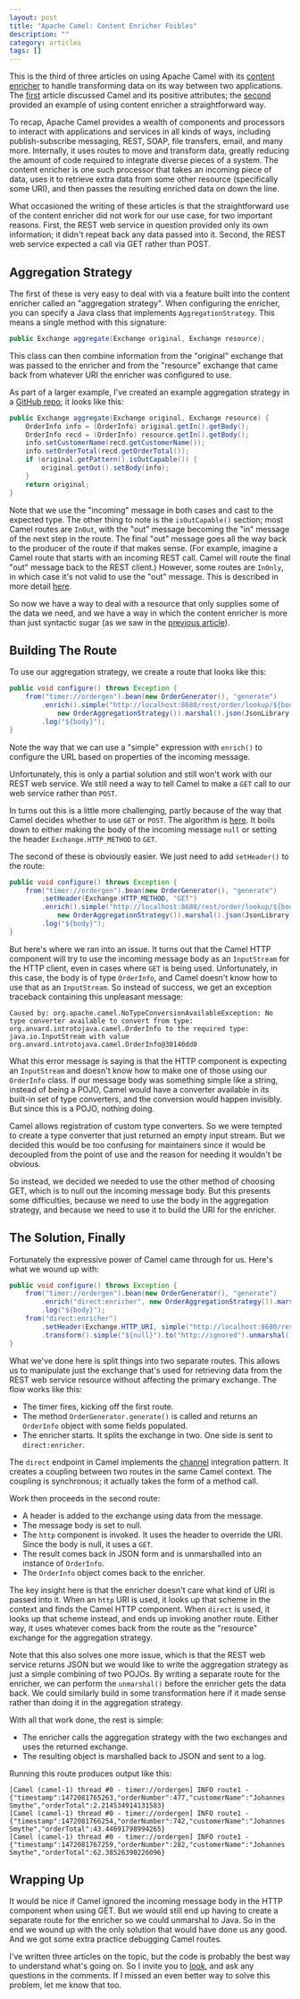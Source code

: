 ```yaml
---
layout: post
title: "Apache Camel: Content Enricher Foibles"
description: ""
category: articles
tags: []
---
```


This is the third of three articles on using Apache Camel with its [content
enricher][1] to handle transforming data on its way between two applications.
The [first][2] article discussed Camel and its positive attributes; the
[second][3] provided an example of using content enricher a straightforward
way.

[1]:http://camel.apache.org/content-enricher.html
[2]:https://dzone.com/articles/apache-camel-content-enricher
[3]:https://dzone.com/articles/apache-camel-content-enricher-example

To recap, Apache Camel provides a wealth of components and processors to
interact with applications and services in all kinds of ways, including
publish-subscribe messaging, REST, SOAP, file transfers, email, and many more.
Internally, it uses routes to move and transform data, greatly reducing the
amount of code required to integrate diverse pieces of a system. The content
enricher is one such processor that takes an incoming piece of data, uses it to
retrieve extra data from some other resource (specifically some URI), and then
passes the resulting enriched data on down the line.

What occasioned the writing of these articles is that the straightforward use
of the content enricher did not work for our use case, for two important
reasons. First, the REST web service in question provided only its own
information; it didn't repeat back any data passed into it. Second, the REST
web service expected a call via GET rather than POST.

## Aggregation Strategy

The first of these is very easy to deal with via a feature built into the
content enricher called an "aggregation strategy". When configuring the
enricher, you can specify a Java class that implements `AggregationStrategy`.
This means a single method with this signature:

```java
public Exchange aggregate(Exchange original, Exchange resource);
```

This class can then combine information from the "original" exchange that was
passed to the enricher and from the "resource" exchange that came back from
whatever URI the enricher was configured to use.

As part of a larger example, I've created an example aggregation strategy in a
[GitHub repo][4]; it looks like this:

[4]:https://github.com/AlanHohn/java-intro-course/tree/master/src/main/java/org/anvard/introtojava/camel

```java
public Exchange aggregate(Exchange original, Exchange resource) {
    OrderInfo info = (OrderInfo) original.getIn().getBody();
    OrderInfo recd = (OrderInfo) resource.getIn().getBody();
    info.setCustomerName(recd.getCustomerName());
    info.setOrderTotal(recd.getOrderTotal());
    if (original.getPattern().isOutCapable()) {
        original.getOut().setBody(info);
    }
    return original;
}
```

Note that we use the "incoming" message in both cases and cast to the
expected type. The other thing to note is the `isOutCapable()` section; most
Camel routes are `InOut`, with the "out" message becoming the "in" message of
the next step in the route. The final "out" message goes all the way back to
the producer of the route if that makes sense.  (For example, imagine a Camel
route that starts with an incoming REST call. Camel will route the final "out"
message back to the REST client.) However, some routes are `InOnly`, in which
case it's not valid to use the "out" message. This is described in more detail
[here][5].

[5]:http://camel.apache.org/using-getin-or-getout-methods-on-exchange.html

So now we have a way to deal with a resource that only supplies some of the
data we need, and we have a way in which the content enricher is more than just
syntactic sugar (as we saw in the [previous article][3]).  

## Building The Route

To use our aggregation strategy, we create a route that looks like this:

```java
public void configure() throws Exception {
    from("timer://ordergen").bean(new OrderGenerator(), "generate")
        .enrich().simple("http://localhost:8680/rest/order/lookup/${body.orderNumber}",
            new OrderAggregationStrategy()).marshal().json(JsonLibrary.Jackson)
        .log("${body}");
}
```

Note the way that we can use a "simple" expression with `enrich()` to configure
the URL based on properties of the incoming message.

Unfortunately, this is only a partial solution and still won't work with our
REST web service. We still need a way to tell Camel to make a `GET` call to our
web service rather than `POST`.

In turns out this is a little more challenging, partly because of the way that
Camel decides whether to use `GET` or `POST`. The algorithm is [here][6].  It
boils down to either making the body of the incoming message `null` or setting
the header `Exchange.HTTP_METHOD` to `GET`.

[6]:http://camel.apache.org/http.html

The second of these is obviously easier. We just need to add `setHeader()`
to the route:

```java
public void configure() throws Exception {
    from("timer://ordergen").bean(new OrderGenerator(), "generate")
        .setHeader(Exchange.HTTP_METHOD, "GET")
        .enrich().simple("http://localhost:8680/rest/order/lookup/${body.orderNumber}",
            new OrderAggregationStrategy()).marshal().json(JsonLibrary.Jackson)
        .log("${body}");
}
```

But here's where we ran into an issue. It turns out that the Camel HTTP
component will try to use the incoming message body as an `InputStream` for the
HTTP client, even in cases where `GET` is being used. Unfortunately, in this
case, the body is of type `OrderInfo`, and Camel doesn't know how to use that
as an `InputStream`. So instead of success, we get an exception traceback
containing this unpleasant message:

```plain
Caused by: org.apache.camel.NoTypeConversionAvailableException: No type converter available to convert from type: org.anvard.introtojava.camel.OrderInfo to the required type: java.io.InputStream with value org.anvard.introtojava.camel.OrderInfo@30140dd0
```

What this error message is saying is that the HTTP component is expecting
an `InputStream` and doesn't know how to make one of those using our
`OrderInfo` class. If our message body was something simple like a string,
instead of being a POJO, Camel would have a converter available in its
built-in set of type converters, and the conversion would happen invisibly.
But since this is a POJO, nothing doing.

Camel allows registration of custom type converters. So we were tempted to
create a type converter that just returned an empty input stream. But we
decided this would be too confusing for maintainers since it would be decoupled
from the point of use and the reason for needing it wouldn't be obvious.

So instead, we decided we needed to use the other method of choosing GET, which
is to null out the incoming message body. But this presents some difficulties,
because we need to use the body in the aggregation strategy, and because we need
to use it to build the URI for the enricher.

## The Solution, Finally

Fortunately the expressive power of Camel came through for us. Here's what we wound
up with:

```java
public void configure() throws Exception {
    from("timer://ordergen").bean(new OrderGenerator(), "generate")
        .enrich("direct:enricher", new OrderAggregationStrategy()).marshal().json(JsonLibrary.Jackson)
        .log("${body}");
    from("direct:enricher")
        .setHeader(Exchange.HTTP_URI, simple("http://localhost:8680/rest/order/lookup/${body.orderNumber}"))
        .transform().simple("${null}").to("http://ignored").unmarshal().json(JsonLibrary.Jackson, OrderInfo.class);
}
```

What we've done here is split things into two separate routes. This allows us to
manipulate just the exchange that's used for retrieving data from the REST web
service resource without affecting the primary exchange. The flow works like this:

* The timer fires, kicking off the first route.
* The method `OrderGenerator.generate()` is called and returns an `OrderInfo`
  object with some fields populated.  
* The enricher starts. It splits the exchange in two. One side is sent to
  `direct:enricher`.

The `direct` endpoint in Camel implements the [channel][] integration pattern.
It creates a coupling between two routes in the same Camel context. The
coupling is synchronous; it actually takes the form of a method call.

[channel]:http://www.enterpriseintegrationpatterns.com/patterns/messaging/MessageChannel.html

Work then proceeds in the second route:

* A header is added to the exchange using data from the message.
* The message body is set to null.
* The `http` component is invoked. It uses the header to override the URI. 
  Since the body is null, it uses a `GET`.
* The result comes back in JSON form and is unmarshalled into an instance 
  of `OrderInfo`.
* The `OrderInfo` object comes back to the enricher.

The key insight here is that the enricher doesn't care what kind of URI is
passed into it. When an `http` URI is used, it looks up that scheme in the
context and finds the Camel HTTP component. When `direct` is used, it looks
up that scheme instead, and ends up invoking another route. Either way, it
uses whatever comes back from the route as the "resource" exchange for the
aggregation strategy.

Note that this also solves one more issue, which is that the REST web service
returns JSON but we would like to write the aggregation strategy as just a
simple combining of two POJOs. By writing a separate route for the enricher, we
can perform the `unmarshal()` before the enricher gets the data back. We could
similarly build in some transformation here if it made sense rather than doing
it in the aggregation strategy.

With all that work done, the rest is simple:

* The enricher calls the aggregation strategy with the two exchanges and
  uses the returned exchange.
* The resulting object is marshalled back to JSON and sent to a log.

Running this route produces output like this:

```plain
[Camel (camel-1) thread #0 - timer://ordergen] INFO route1 - {"timestamp":1472081765263,"orderNumber":477,"customerName":"Johannes Smythe","orderTotal":2.214534914131583}
[Camel (camel-1) thread #0 - timer://ordergen] INFO route1 - {"timestamp":1472081766254,"orderNumber":742,"customerName":"Johannes Smythe","orderTotal":43.44691798994265}
[Camel (camel-1) thread #0 - timer://ordergen] INFO route1 - {"timestamp":1472081767259,"orderNumber":282,"customerName":"Johannes Smythe","orderTotal":62.38526390226096}
```

## Wrapping Up

It would be nice if Camel ignored the incoming message body in the HTTP
component when using GET. But we would still end up having to create a separate
route for the enricher so we could unmarshal to Java. So in the end we wound up
with the only solution that would have done us any good.  And we got some extra
practice debugging Camel routes.

I've written three articles on the topic, but the code is probably the best way
to understand what's going on. So I invite you to [look][4], and ask any questions
in the comments. If I missed an even better way to solve this problem, let me
know that too.

